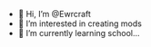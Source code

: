 - 👋 Hi, I’m @Ewrcraft
- 👀 I’m interested in creating mods
- 🌱 I’m currently learning school...

<!---
Ewrcraft/Ewrcraft is a ✨ special ✨ repository because its `README.md` (this file) appears on your GitHub profile.
You can click the Preview link to take a look at your changes.
--->
